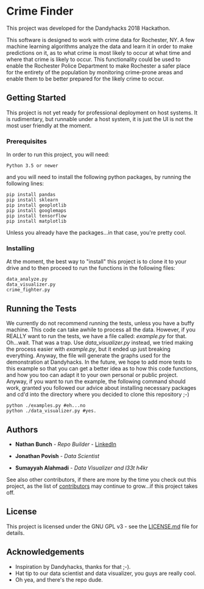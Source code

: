 # Crime Finder

This project was developed for the Dandyhacks 2018 Hackathon.

This software is designed to work with crime data for Rochester, NY. A few machine learning algorithms analyze the data and learn it in order to make predictions on it, as to what crime is most likely to occur at what time and where that crime is likely to occur. This functionality could be used to enable the Rochester Police Department to make Rochester a safer place for the entirety of the population by monitoring crime-prone areas and enable them to be better prepared for the likely crime to occur.

## Getting Started

This project is not yet ready for professional deployment on host systems. It is rudimentary, but runnable under a host system, it is just the UI is not the most user friendly at the moment.

### Prerequisites

In order to run this project, you will need:
```
Python 3.5 or newer
```
and you will need to install the following python packages, by running the following lines:
```
pip install pandas
pip install sklearn
pip install geoplotlib
pip install googlemaps
pip install tensorflow
pip install matplotlib
```
Unless you already have the packages...in that case, you're pretty cool.

### Installing

At the moment, the best way to "install" this project is to clone it to your drive and to then proceed to run the functions in the following files:
```
data_analyze.py
data_visualizer.py
crime_fighter.py
```

## Running the Tests

We currently do not recommend running the tests, unless you have a buffy machine. This code can take awhile to process all the data. However, if you REALLY want to run the tests, we have a file called: *example.py* for that. Oh...wait. That was a trap. Use *data_visualizer.py* instead, we tried making the process easier with *example.py*, but it ended up just breaking everything. Anyway, the file will generate the graphs used for the demonstration at Dandyhacks. In the future, we hope to add more tests to this example so that you can get a better idea as to how this code functions, and how you too can adapt it to your own personal or public project. Anyway, if you want to run the example, the following command should work, granted you followed our advice about installing necessary packages and cd'd into the directory where you decided to clone this repository ;-)
```
python ./examples.py #eh...no
python ./data_visualizer.py #yes.
```

## Authors

* **Nathan Bunch** - *Repo Builder* - [LinkedIn](https://www.linkedin.com/in/nathan-bunch-024068b6/)

* **Jonathan Povish** - *Data Scientist*

* **Sumayyah Alahmadi** - *Data Visualizer and l33t h4kr*

See also other contributors, if there are more by the time you check out this project, as the list of [contributors](https://github.com/taranoshi/crimeFinderPro/graphs/contributors) may continue to grow...if this project takes off.

## License

This project is licensed under the GNU GPL v3 - see the [LICENSE.md](LICENSE.md) file for details.

## Acknowledgements

* Inspiration by Dandyhacks, thanks for that ;-).
* Hat tip to our data scientist and data visualizer, you guys are really cool.
* Oh yea, and there's the repo dude.